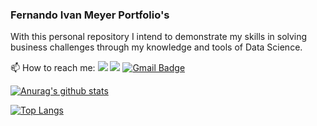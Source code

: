 ### Fernando Ivan Meyer Portfolio's

With this personal repository I intend to demonstrate my skills in solving business challenges through my knowledge and tools of Data Science.

📫 How to reach me: 
[<img src="https://img.shields.io/badge/linkedin-%230077B5.svg?&style=for-the-badge&logo=linkedin&logoColor=white" />](https://www.linkedin.com/in/fernando-ivan-meyer/) [<img src = "https://img.shields.io/badge/instagram-%23E4405F.svg?&style=for-the-badge&logo=instagram&logoColor=white">](https://www.instagram.com/fivmeyer/) 
 [![Gmail Badge](https://img.shields.io/badge/Gmail-D14836?style=for-the-badge&logo=gmail&logoColor=white&link=mailto:rsoliveira.c@gmail.com)](mailto:f.ivanmeyer@gmail.com) 

[![Anurag's github stats](https://github-readme-stats.vercel.app/api?username=FivMeyer)](https://github.com/FivMeyer/github-readme-stats) <!-- insert stats from profile -->

[![Top Langs](https://github-readme-stats.vercel.app/api/top-langs/?username=FivMeyer&layout=compact)](https://github.comFivMeyer/github-readme-stats)

<!--
**FivMeyer/FivMeyer** is a ✨ _special_ ✨ repository because its `README.md` (this file) appears on your GitHub profile.



Here are some ideas to get you started:

- 🔭 I’m currently working on ...
- 🌱 I’m currently learning ...
- 👯 I’m looking to collaborate on ...
- 🤔 I’m looking for help with ...
- 💬 Ask me about ...
- 📫 How to reach me: ...
- 😄 Pronouns: ...
- ⚡ Fun fact: ...
-->
